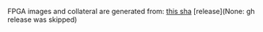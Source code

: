 FPGA images and collateral are generated from:
[this sha](https://github.com/oxidecomputer/quartz/commit/a9d63f53aec9c6d05fcfdf7207c3da3d25f2e881)
[release](None: gh release was skipped)